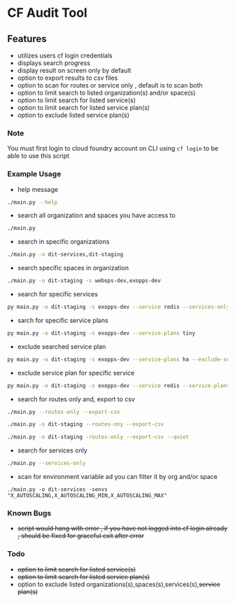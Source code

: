# CF Audit Tool

## Features

- utilizes users cf login credentials
- displays search progress
- display result on screen only by default
- option to export results to csv files
- option to scan for routes or service only , default is to scan both
- option to limit search to listed organization(s) and/or space(s)
- option to limit search for listed service(s)
- option to limit search for listed service plan(s)
- option to exclude listed service plan(s)

### Note

You must first login to cloud foundry account on CLI using `cf login` to be able to use this script

### Example Usage

- help message

```bash
./main.py --help
```

- search all organization and spaces you have access to

```bash
./main.py
```

- search in specific organizations

```bash
./main.py -o dit-services,dit-staging
```

- search specific spaces in organization

```bash
./main.py -o dit-staging -s webops-dev,exopps-dev
```

- search for specific services

```bash
py main.py -o dit-staging -s exopps-dev --service redis --services-only
```

- sarch for specific service plans

```bash
py main.py -o dit-staging -s exopps-dev --service-plans tiny
```

- exclude searched service plan

```bash
py main.py -o dit-staging -s exopps-dev --service-plans ha --exclude-service-plans --services-only
```

- exclude service plan for specific service

```bash
py main.py -o dit-staging -s exopps-dev --service redis --service-plans ha --exclude-service-plans --services-only
```

- search for routes only and, export to csv

```bash
./main.py --routes-only --export-csv
```

```bash
./main.py -o dit-staging --routes-ony --export-csv
```

```bash
./main.py -o dit-staging -routes-only --export-csv --quiet
```

- search for services only

```bash
./main.py --services-only
```

- scan for environment variable ad you can filter it by org and/or space

```
./main.py -o dit-services -senvs "X_AUTOSCALING,X_AUTOSCALING_MIN,X_AUTOSCALING_MAX"
```

### Known Bugs

- ~~script would hang with error , if you have not logged into cf login already , should be fixed for graceful exit after error~~

### Todo

- ~~option to limit search for listed service(s)~~
- ~~option to limit search for listed service plan(s)~~
- option to exclude listed organizations(s),spaces(s),services(s),~~service plan(s)~~
